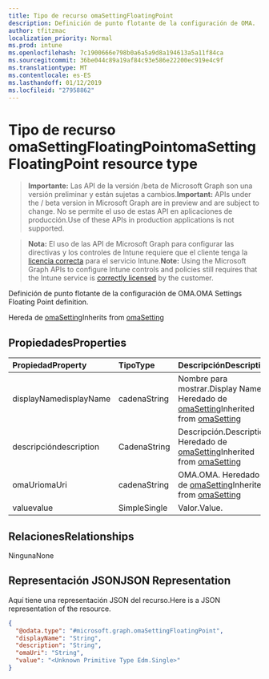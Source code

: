 ```yaml
---
title: Tipo de recurso omaSettingFloatingPoint
description: Definición de punto flotante de la configuración de OMA.
author: tfitzmac
localization_priority: Normal
ms.prod: intune
ms.openlocfilehash: 7c1900666e798b0a6a5a9d8a194613a5a11f84ca
ms.sourcegitcommit: 36be044c89a19af84c93e586e22200ec919e4c9f
ms.translationtype: MT
ms.contentlocale: es-ES
ms.lasthandoff: 01/12/2019
ms.locfileid: "27958862"
---
```

# <a name="omasettingfloatingpoint-resource-type"></a><span data-ttu-id="68603-103">Tipo de recurso omaSettingFloatingPoint</span><span class="sxs-lookup"><span data-stu-id="68603-103">omaSettingFloatingPoint resource type</span></span>

> <span data-ttu-id="68603-104">**Importante:** Las API de la versión /beta de Microsoft Graph son una versión preliminar y están sujetas a cambios.</span><span class="sxs-lookup"><span data-stu-id="68603-104">**Important:** APIs under the / beta version in Microsoft Graph are in preview and are subject to change.</span></span> <span data-ttu-id="68603-105">No se permite el uso de estas API en aplicaciones de producción.</span><span class="sxs-lookup"><span data-stu-id="68603-105">Use of these APIs in production applications is not supported.</span></span>

> <span data-ttu-id="68603-106">**Nota:** El uso de las API de Microsoft Graph para configurar las directivas y los controles de Intune requiere que el cliente tenga la [licencia correcta](https://go.microsoft.com/fwlink/?linkid=839381) para el servicio Intune.</span><span class="sxs-lookup"><span data-stu-id="68603-106">**Note:** Using the Microsoft Graph APIs to configure Intune controls and policies still requires that the Intune service is [correctly licensed](https://go.microsoft.com/fwlink/?linkid=839381) by the customer.</span></span>

<span data-ttu-id="68603-107">Definición de punto flotante de la configuración de OMA.</span><span class="sxs-lookup"><span data-stu-id="68603-107">OMA Settings Floating Point definition.</span></span>

<span data-ttu-id="68603-108">Hereda de [omaSetting](../resources/intune-deviceconfig-omasetting.md)</span><span class="sxs-lookup"><span data-stu-id="68603-108">Inherits from [omaSetting](../resources/intune-deviceconfig-omasetting.md)</span></span>

## <a name="properties"></a><span data-ttu-id="68603-109">Propiedades</span><span class="sxs-lookup"><span data-stu-id="68603-109">Properties</span></span>
|<span data-ttu-id="68603-110">Propiedad</span><span class="sxs-lookup"><span data-stu-id="68603-110">Property</span></span>|<span data-ttu-id="68603-111">Tipo</span><span class="sxs-lookup"><span data-stu-id="68603-111">Type</span></span>|<span data-ttu-id="68603-112">Descripción</span><span class="sxs-lookup"><span data-stu-id="68603-112">Description</span></span>|
|:---|:---|:---|
|<span data-ttu-id="68603-113">displayName</span><span class="sxs-lookup"><span data-stu-id="68603-113">displayName</span></span>|<span data-ttu-id="68603-114">cadena</span><span class="sxs-lookup"><span data-stu-id="68603-114">String</span></span>|<span data-ttu-id="68603-115">Nombre para mostrar.</span><span class="sxs-lookup"><span data-stu-id="68603-115">Display Name.</span></span> <span data-ttu-id="68603-116">Heredado de [omaSetting](../resources/intune-deviceconfig-omasetting.md)</span><span class="sxs-lookup"><span data-stu-id="68603-116">Inherited from [omaSetting](../resources/intune-deviceconfig-omasetting.md)</span></span>|
|<span data-ttu-id="68603-117">descripción</span><span class="sxs-lookup"><span data-stu-id="68603-117">description</span></span>|<span data-ttu-id="68603-118">Cadena</span><span class="sxs-lookup"><span data-stu-id="68603-118">String</span></span>|<span data-ttu-id="68603-119">Descripción.</span><span class="sxs-lookup"><span data-stu-id="68603-119">Description.</span></span> <span data-ttu-id="68603-120">Heredado de [omaSetting](../resources/intune-deviceconfig-omasetting.md)</span><span class="sxs-lookup"><span data-stu-id="68603-120">Inherited from [omaSetting](../resources/intune-deviceconfig-omasetting.md)</span></span>|
|<span data-ttu-id="68603-121">omaUri</span><span class="sxs-lookup"><span data-stu-id="68603-121">omaUri</span></span>|<span data-ttu-id="68603-122">cadena</span><span class="sxs-lookup"><span data-stu-id="68603-122">String</span></span>|<span data-ttu-id="68603-123">OMA.</span><span class="sxs-lookup"><span data-stu-id="68603-123">OMA.</span></span> <span data-ttu-id="68603-124">Heredado de [omaSetting](../resources/intune-deviceconfig-omasetting.md)</span><span class="sxs-lookup"><span data-stu-id="68603-124">Inherited from [omaSetting](../resources/intune-deviceconfig-omasetting.md)</span></span>|
|<span data-ttu-id="68603-125">value</span><span class="sxs-lookup"><span data-stu-id="68603-125">value</span></span>|<span data-ttu-id="68603-126">Simple</span><span class="sxs-lookup"><span data-stu-id="68603-126">Single</span></span>|<span data-ttu-id="68603-127">Valor.</span><span class="sxs-lookup"><span data-stu-id="68603-127">Value.</span></span>|

## <a name="relationships"></a><span data-ttu-id="68603-128">Relaciones</span><span class="sxs-lookup"><span data-stu-id="68603-128">Relationships</span></span>
<span data-ttu-id="68603-129">Ninguna</span><span class="sxs-lookup"><span data-stu-id="68603-129">None</span></span>
## <a name="json-representation"></a><span data-ttu-id="68603-130">Representación JSON</span><span class="sxs-lookup"><span data-stu-id="68603-130">JSON Representation</span></span>
<span data-ttu-id="68603-131">Aquí tiene una representación JSON del recurso.</span><span class="sxs-lookup"><span data-stu-id="68603-131">Here is a JSON representation of the resource.</span></span>
<!-- {
  "blockType": "resource",
  "@odata.type": "microsoft.graph.omaSettingFloatingPoint"
}
-->
``` json
{
  "@odata.type": "#microsoft.graph.omaSettingFloatingPoint",
  "displayName": "String",
  "description": "String",
  "omaUri": "String",
  "value": "<Unknown Primitive Type Edm.Single>"
}
```





